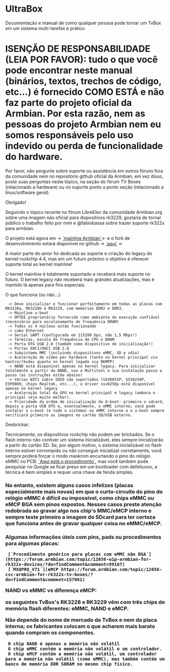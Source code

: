 # UltraBox
Documentação e manual de como qualquer pessoa pode tornar um TvBox em um sistema multi-tarefas e prático

# ISENÇÃO DE RESPONSABILIDADE (LEIA POR FAVOR): tudo o que você pode encontrar neste manual (binários, textos, trechos de código, etc...) é fornecido COMO ESTÁ e não faz parte do projeto oficial da Armbian. Por esta razão, nem as pessoas do projeto Armbian nem eu somos responsáveis pelo uso indevido ou perda de funcionalidade do hardware.

Por favor, não pergunte sobre suporte ou assistência em outros fóruns fora da comunidade nem no repositório github oficial da Armbian, em vez disso, poste suas perguntas neste tópico, na seção do fórum TV Boxes (relacionado a hardware) ou no suporte ponto a ponto seção (relacionado a linux/software geral).

Obrigado!

 

Seguindo o tópico recente no fórum LibreElec da comunidade Armbian.org sobre uma imagem não oficial para dispositivos rk3229, gostaria de tornar público o trabalho feito por mim e @fabiobassa sobre trazer suporte rk322x para armbian.

O projeto está agora em -> [´mainline Armbian´](https://www.armbian.com/rk322x-tv-box/)<- e o fork de desenvolvimento estará disponível no github -> [´aqui´](https://github.com/paolosabatino/armbian-build/tree/rk3229) <-

A maior parte do amor foi dedicada ao suporte e criação do legacy do kernel rockchip 4.4, mas em um futuro próximo o objetivo é oferecer suporte total ao kernel mainline!

O kernel mainline é totalmente suportado e receberá mais suporte no futuro. O kernel legacy não receberá mais grandes atualizações, mas é mantido lá apenas para fins especiais.

 

O que funciona (ou não...):

     -> Deve inicializar e funcionar perfeitamente em todas as placas com RK3228a, RK3228b e RK3229, com memórias DDR2 e DDR3.
     -> Mainline u-boot
     -> OPTEE proprietário fornecido como ambiente de execução confiável (necessário para escalonamento de frequência DRAM)
     -> Todos os 4 núcleos estão funcionando
     -> cabo Ethernet
     -> Serial UART (configurado em 115200 bps, não 1,5 Mbps!)
     -> Térmicas, escala de frequência de CPU e DRAM
     -> Porta OTG USB 2.0 (também como dispositivo de inicialização!)
     -> Portas EHCI/OHCI USB 2.0
     -> Subsistema MMC (incluindo dispositivos eMMC, SD e sdio)
     -> Aceleração de vídeo por hardware (tanto no kernel principal via hantro/rkvdec quanto no kernel legado via RKMPP)
     -> NAND está disponível apenas no kernel legacy. Para inicializar totalmente a partir do NAND, use o Multitool e sua instalação passo a passo (as instruções estão abaixo)
     -> Vários WIFI sobre SDIO são suportados (SSV6051P, SSV6256P, ESP8089, chips Realtek, etc...), o driver ssv6256p está disponível apenas no kernel legacy
     -> Aceleração total da GPU no kernel principal e legacy (embora o principal seja muito melhor).
     -> Prioridade da ordem de inicialização do U-boot: primeiro o sdcard, depois a porta USB OTG e, eventualmente, o eMMC interno; você pode instalar o u-boot (e todo o sistema) no eMMC interno e o u-boot sempre verificará primeiro as imagens no cartão SD/USB externo.

 

Desbrickar:

Tecnicamente, os dispositivos rockchip não podem ser brickados. Se o flash interno não contiver um sistema inicializável, eles sempre inicializarão a partir do cartão SD. Se, por algum motivo, o sistema inicializável no flash interno estiver corrompido ou não conseguir inicializar corretamente, você sempre poderá forçar o modo maskrom encurtando o pino do relógio eMMC no PCB. [´Aqui está o procedimento´](https://forum.armbian.com/topic/12656-wip-armbian-for-rk322x-devices/?do=findComment&comment=99167), mas você também pode pesquisar no Google se ficar preso em um bootloader com defeituoso, a técnica é bem simples e requer uma chave de fenda simples. 

 

<h3>No entanto, existem alguns casos infelizes (placas especialmente mais novas) em que o curto-circuito do pino do relógio eMMC é difícil ou impossível, como chips eMMC ou eMCP BGA sem pinos expostos. Nesses casos preste atenção redobrada ao gravar algo nos chip's MMC/eMCP interno e sempre teste primeiro a imagem do SDcard para ter certeza que funciona antes de gravar qualquer coisa no eMMC/eMCP.<h3/>

 

Algumas informações úteis com pins, pads ou procedimentos para algumas placas:

     [´Procedimento genérico para placas com eMMC não BGA´](https://forum.armbian.com/topic/12656-wip-armbian-for-rk322x-devices/?do=findComment&comment=99167)
     [´MXQPRO_V71´](eMCP https://forum.armbian.com/topic/12656-csc-armbian-for-rk322x-tv-boxes/?do=findComment&comment=157061)

 

NAND vs eMMC vs diferença eMCP:

os seguintes TvBox's RK3228 e RK3229 vêm com três chips de memória flash diferentes: eMMC, NAND e eMCP.

Não depende do nome de mercado da TvBox e nem da placa interna; os fabricantes colocam o que acharem mais barato quando compram os componentes.

 

     O chip NAND é apenas a memória não volátil
     O chip eMMC contém a memória não volátil e um controlador.
     O chip eMCP contém a memória não volátil, um controlador para a memória não volátil (como eMMC), mas também contém um banco de memória DDR SDRAM no mesmo chip físico.
